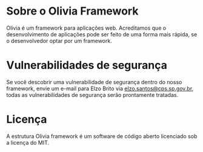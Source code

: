 # Sobre o Olivia Framework
Olivia é um framework para aplicações web. Acreditamos que o desenvolvimento de aplicações pode ser feito de uma forma mais rápida, se o desenvolvedor optar por um framework.

# Vulnerabilidades de segurança
Se você descobrir uma vulnerabilidade de segurança dentro do nosso framework, envie um e-mail para Elzo Brito via elzo.santos@cps.sp.gov.br, todas as vulnerabilidades de segurança serão prontamente tratadas.

# Licença
A estrutura Olivia framework é um software de código aberto licenciado sob a licença do MIT.
